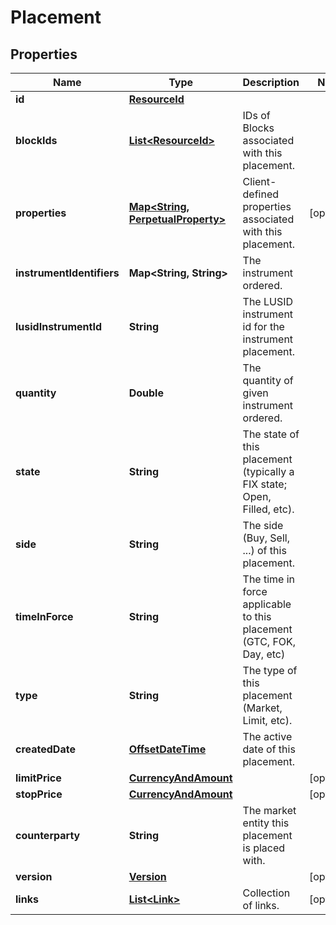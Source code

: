 

# Placement

## Properties

Name | Type | Description | Notes
------------ | ------------- | ------------- | -------------
**id** | [**ResourceId**](ResourceId.md) |  | 
**blockIds** | [**List&lt;ResourceId&gt;**](ResourceId.md) | IDs of Blocks associated with this placement. | 
**properties** | [**Map&lt;String, PerpetualProperty&gt;**](PerpetualProperty.md) | Client-defined properties associated with this placement. |  [optional]
**instrumentIdentifiers** | **Map&lt;String, String&gt;** | The instrument ordered. | 
**lusidInstrumentId** | **String** | The LUSID instrument id for the instrument placement. | 
**quantity** | **Double** | The quantity of given instrument ordered. | 
**state** | **String** | The state of this placement (typically a FIX state; Open, Filled, etc). | 
**side** | **String** | The side (Buy, Sell, ...) of this placement. | 
**timeInForce** | **String** | The time in force applicable to this placement (GTC, FOK, Day, etc) | 
**type** | **String** | The type of this placement (Market, Limit, etc). | 
**createdDate** | [**OffsetDateTime**](OffsetDateTime.md) | The active date of this placement. | 
**limitPrice** | [**CurrencyAndAmount**](CurrencyAndAmount.md) |  |  [optional]
**stopPrice** | [**CurrencyAndAmount**](CurrencyAndAmount.md) |  |  [optional]
**counterparty** | **String** | The market entity this placement is placed with. | 
**version** | [**Version**](Version.md) |  |  [optional]
**links** | [**List&lt;Link&gt;**](Link.md) | Collection of links. |  [optional]



